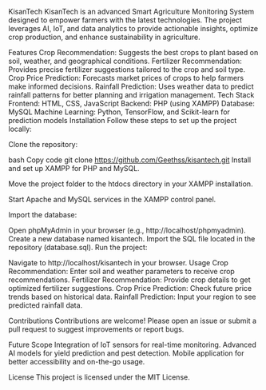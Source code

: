 KisanTech
KisanTech is an advanced Smart Agriculture Monitoring System designed to empower farmers with the latest technologies. 
The project leverages AI, IoT, and data analytics to provide actionable insights, optimize crop production, and enhance sustainability in agriculture.

Features
Crop Recommendation: Suggests the best crops to plant based on soil, weather, and geographical conditions.
Fertilizer Recommendation: Provides precise fertilizer suggestions tailored to the crop and soil type.
Crop Price Prediction: Forecasts market prices of crops to help farmers make informed decisions.
Rainfall Prediction: Uses weather data to predict rainfall patterns for better planning and irrigation management.
Tech Stack
Frontend: HTML, CSS, JavaScript
Backend: PHP (using XAMPP)
Database: MySQL
Machine Learning: Python, TensorFlow, and Scikit-learn for prediction models
Installation
Follow these steps to set up the project locally:

Clone the repository:

bash
Copy code
git clone https://github.com/Geethss/kisantech.git
Install and set up XAMPP for PHP and MySQL.

Move the project folder to the htdocs directory in your XAMPP installation.

Start Apache and MySQL services in the XAMPP control panel.

Import the database:

Open phpMyAdmin in your browser (e.g., http://localhost/phpmyadmin).
Create a new database named kisantech.
Import the SQL file located in the repository (database.sql).
Run the project:

Navigate to http://localhost/kisantech in your browser.
Usage
Crop Recommendation: Enter soil and weather parameters to receive crop recommendations.
Fertilizer Recommendation: Provide crop details to get optimized fertilizer suggestions.
Crop Price Prediction: Check future price trends based on historical data.
Rainfall Prediction: Input your region to see predicted rainfall data.

Contributions
Contributions are welcome! Please open an issue or submit a pull request to suggest improvements or report bugs.

Future Scope
Integration of IoT sensors for real-time monitoring.
Advanced AI models for yield prediction and pest detection.
Mobile application for better accessibility and on-the-go usage.

License
This project is licensed under the MIT License.
